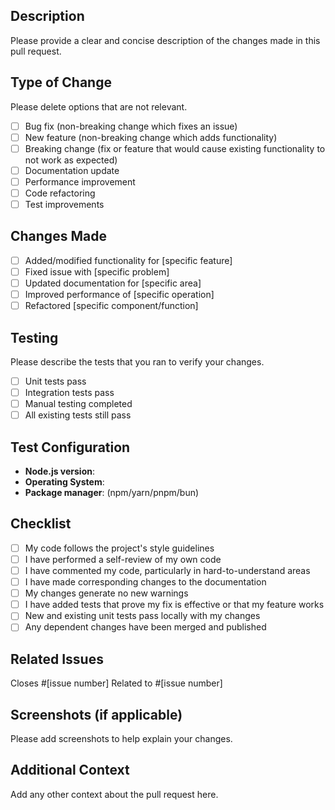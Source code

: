 ## Description

Please provide a clear and concise description of the changes made in this pull request.

## Type of Change

Please delete options that are not relevant.

- [ ] Bug fix (non-breaking change which fixes an issue)
- [ ] New feature (non-breaking change which adds functionality)
- [ ] Breaking change (fix or feature that would cause existing functionality to not work as expected)
- [ ] Documentation update
- [ ] Performance improvement
- [ ] Code refactoring
- [ ] Test improvements

## Changes Made

- [ ] Added/modified functionality for [specific feature]
- [ ] Fixed issue with [specific problem]
- [ ] Updated documentation for [specific area]
- [ ] Improved performance of [specific operation]
- [ ] Refactored [specific component/function]

## Testing

Please describe the tests that you ran to verify your changes.

- [ ] Unit tests pass
- [ ] Integration tests pass
- [ ] Manual testing completed
- [ ] All existing tests still pass

## Test Configuration

- **Node.js version**: 
- **Operating System**: 
- **Package manager**: (npm/yarn/pnpm/bun)

## Checklist

- [ ] My code follows the project's style guidelines
- [ ] I have performed a self-review of my own code
- [ ] I have commented my code, particularly in hard-to-understand areas
- [ ] I have made corresponding changes to the documentation
- [ ] My changes generate no new warnings
- [ ] I have added tests that prove my fix is effective or that my feature works
- [ ] New and existing unit tests pass locally with my changes
- [ ] Any dependent changes have been merged and published

## Related Issues

Closes #[issue number]
Related to #[issue number]

## Screenshots (if applicable)

Please add screenshots to help explain your changes.

## Additional Context

Add any other context about the pull request here.
